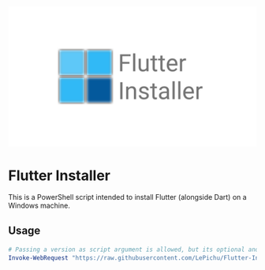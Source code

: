 ![Flutter Installer for Windows](./Flutter-Installer.png)

# Flutter Installer
This is a PowerShell script intended to install Flutter (alongside Dart) on a Windows machine. 

## Usage
```powershell
# Passing a version as script argument is allowed, but its optional and will default to latest. I'll put latest as an example:
Invoke-WebRequest "https://raw.githubusercontent.com/LePichu/Flutter-Installer/master/Flutter-Install.ps1" | Invoke-Expression "3.0.5-stable"
```
